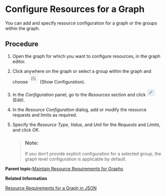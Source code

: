 <!-- loiob0a5a31101304ef6be7ce3708aadceea -->

# Configure Resources for a Graph

You can add and specify resource configuration for a graph or the groups within the graph.



## Procedure

1.  Open the graph for which you want to configure resources, in the graph editor.

2.  Click anywhere on the graph or select a group within the graph and choose ![](images/Config2_1_afd8b6e.png) \(Show Configuration\).

3.  In the *Configuration* panel, go to the *Resources* section and click ![](images/Edit1_01244d0.png) \(Edit\).

4.  In the *Resource Configuration* dialog, add or modify the resource requests and limits as required.

5.  Specify the *Resource Type*, *Value*, and *Unit* for the *Requests* and *Limits*, and click *OK*.

    > ### Note:  
    > If you don’t provide explicit configuration for a selected group, the graph level configuration is applicable by default.


**Parent topic:**[Maintain Resource Requirements for Graphs](maintain-resource-requirements-for-graphs-44ad625.md "Specify compute resource requirements, such as CPU and memory limits, for graph groups in SAP Data Intelligence Modeler.")

**Related Information**  


[Resource Requirements for a Graph in JSON](resource-requirements-for-a-graph-in-json-7438e43.md "View and overwrite resource requirements in the JSON file of a graph.")

